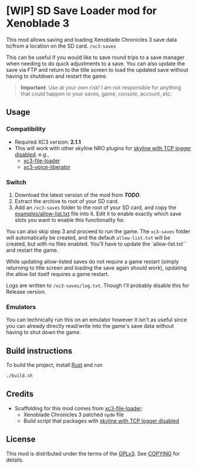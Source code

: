 # [WIP] SD Save Loader mod for Xenoblade 3
This mod allows saving and loading Xenoblade Chronicles 3 save data to/from a location on the SD card. `/xc3-saves`

This can be useful if you would like to save round trips to a save manager when needing to do quick adjustments to a save. You can also update the save via FTP and return to the title screen to load the updated save without having to shutdown and restart the game.

> **Important**: Use at your own risk! I am not responsible for anything that could happen to your saves, game, console, account, etc.

## Usage

### Compatibility
* Required XC3 version: **2.1.1**
* This will work with other skyline NRO plugins for [skyline with TCP logger disabled](https://github.com/RoccoDev/skyline/releases/tag/cross-game-local-logging). e.g.,
  * [xc3-file-loader](https://github.com/RoccoDev/xc3-file-loader)
  * [xc3-voice-liberator](https://github.com/wildfirekithara/xc3-voice-liberator)

### Switch
1. Download the latest version of the mod from _**TODO**_.
2. Extract the archive to root of your SD card.
3. Add an `/xc3-saves` folder to the root of your SD card, and copy the [examples/allow-list.txt](examples/allow-list.txt) file into it. Edit it to enable exactly which save slots you want to enable this functionality for.

You can also skip step 3 and proceed to run the game. The `xc3-saves` folder will automatically be created, and the default `allow-list.txt` will be created, but with no files enabled. You'll have to update the `allow-list.txt`` and restart the game.

While updating allow-listed saves do not require a game restart (simply returning to title screen and loading the save again should work), updating the allow list itself requires a game restart.

Logs are written to `/xc3-saves/log.txt`. Though I'll probably disable this for Release version.

### Emulators
You can technically run this on an emulator however it isn't as useful since you can already directly read/write into the game's save data without having to shut down the game.

## Build instructions
To build the project, install [Rust](https://rustup.rs/) and run
```sh
./build.sh
```

## Credits
* Scaffolding for this mod comes from [xc3-file-loader](https://github.com/RoccoDev/xc3-file-loader):
  * Xenoblade Chronicles 3 patched `npdm` file 
  * Build script that packages with [skyline with TCP logger disabled](https://github.com/RoccoDev/skyline/releases/tag/cross-game-local-logging)

## License
This mod is distributed under the terms of the [GPLv3](https://www.gnu.org/licenses/gpl-3.0.html). See [COPYING](COPYING) for details.
